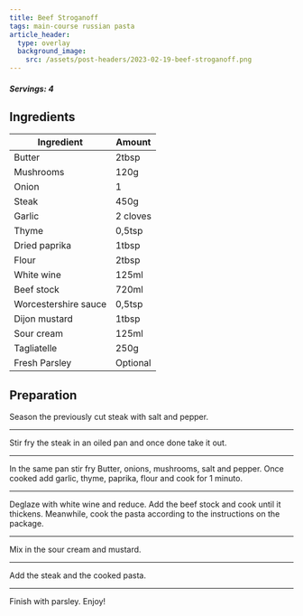 ```yaml
---
title: Beef Stroganoff
tags: main-course russian pasta
article_header:
  type: overlay
  background_image:
    src: /assets/post-headers/2023-02-19-beef-stroganoff.png
---
```


##### Servings: 4

## Ingredients

| Ingredient           | Amount   |
| -------------------- | -------- |
| Butter               | 2tbsp    |
| Mushrooms            | 120g     |
| Onion                | 1        |
| Steak                | 450g     |
| Garlic               | 2 cloves |
| Thyme                | 0,5tsp   |
| Dried paprika        | 1tbsp    |
| Flour                | 2tbsp    |
| White wine           | 125ml    |
| Beef stock           | 720ml    |
| Worcestershire sauce | 0,5tsp   |
| Dijon mustard        | 1tbsp    |
| Sour cream           | 125ml    |
| Tagliatelle          | 250g     |
| Fresh Parsley        | Optional |

## Preparation

Season the previously cut steak with salt and pepper.

---

Stir fry the steak in an oiled pan and once done take it out.

---

In the same pan stir fry Butter, onions, mushrooms, salt and pepper. Once cooked add garlic, thyme, paprika, flour and cook for 1 minuto.

---

Deglaze with white wine and reduce. Add the beef stock and cook until it thickens. Meanwhile, cook the pasta according to the instructions on the package.

---

Mix in the sour cream and mustard.

---

Add the steak and the cooked pasta.

---

Finish with parsley. Enjoy!
